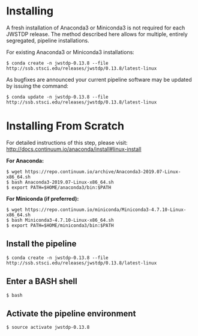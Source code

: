 
# Installing

A fresh installation of Anaconda3 or Miniconda3 is not required for each JWSTDP release. The method described here allows for multiple, entirely segregated, pipeline installations.

For existing Anaconda3 or Miniconda3 installations:

```
$ conda create -n jwstdp-0.13.8 --file http://ssb.stsci.edu/releases/jwstdp/0.13.8/latest-linux
```

As bugfixes are announced your current pipeline software may be updated by issuing the command:

```
$ conda update -n jwstdp-0.13.8 --file http://ssb.stsci.edu/releases/jwstdp/0.13.8/latest-linux
```

# Installing From Scratch

For detailed instructions of this step, please visit: http://docs.continuum.io/anaconda/install#linux-install

**For Anaconda:**

```
$ wget https://repo.continuum.io/archive/Anaconda3-2019.07-Linux-x86_64.sh
$ bash Anaconda3-2019.07-Linux-x86_64.sh
$ export PATH=$HOME/anaconda3/bin:$PATH
```

**For Miniconda (if preferred):**

```
$ wget https://repo.continuum.io/miniconda/Miniconda3-4.7.10-Linux-x86_64.sh
$ bash Miniconda3-4.7.10-Linux-x86_64.sh
$ export PATH=$HOME/miniconda3/bin:$PATH
```

## Install the pipeline

```
$ conda create -n jwstdp-0.13.8 --file http://ssb.stsci.edu/releases/jwstdp/0.13.8/latest-linux
```

## Enter a BASH shell

```
$ bash
```

## Activate the pipeline environment

```
$ source activate jwstdp-0.13.8
```

